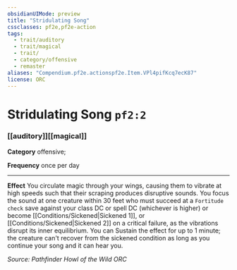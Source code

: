 ```yaml
---
obsidianUIMode: preview
title: "Stridulating Song"
cssclasses: pf2e,pf2e-action
tags:
  - trait/auditory
  - trait/magical
  - trait/
  - category/offensive
  - remaster
aliases: "Compendium.pf2e.actionspf2e.Item.VPl4pifKcq7ecK87"
license: ORC
---
```

# Stridulating Song `pf2:2`

### [[auditory]][[magical]]

**Category** offensive; 




**Frequency** once per day

* * *

**Effect** You circulate magic through your wings, causing them to vibrate at high speeds such that their scraping produces disruptive sounds. You focus the sound at one creature within 30 feet who must succeed at a `Fortitude check` save against your class DC or spell DC (whichever is higher) or become [[Conditions/Sickened|Sickened 1]], or [[Conditions/Sickened|Sickened 2]] on a critical failure, as the vibrations disrupt its inner equilibrium. You can Sustain the effect for up to 1 minute; the creature can't recover from the sickened condition as long as you continue your song and it can hear you.

*Source: Pathfinder Howl of the Wild*
*ORC*